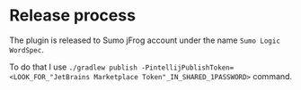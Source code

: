 # Release process

The plugin is released to Sumo jFrog account under the name `Sumo Logic WordSpec`.

To do that I use `./gradlew publish -PintellijPublishToken=<LOOK_FOR_"JetBrains Marketplace Token"_IN_SHARED_1PASSWORD>` command.
